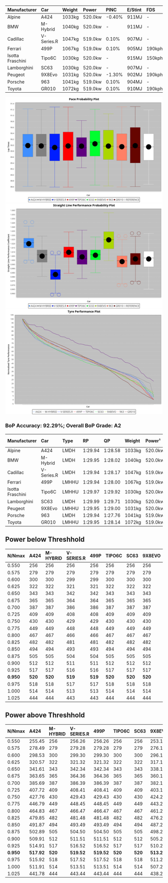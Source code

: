 | Manufacturer     | Car        | Weight | Power   | PINC    | E/Stint | FDS     |
|:-|:-|:-|:-|:-|:-|:-|
| Alpine           | A424       | 1033kg | 520.0kw | -0.40%  | 911MJ   |    -    |
| BMW              | M-Hybrid   | 1040kg | 520.0kw |    -    | 911MJ   |    -    |
| Cadillac         | V-Series.R | 1047kg | 519.0kw | 0.10%   | 907MJ   |    -    |
| Ferrari          | 499P       | 1067kg | 519.0kw | 0.10%   | 905MJ   | 190kph  |
| Isotta Fraschini | Tipo6C     | 1030kg | 520.0kw |    -    | 915MJ   | 150kph  |
| Lamborghini      | SC63       | 1030kg | 520.0kw |    -    | 907MJ   |    -    |
| Peugeot          | 9X8Evo     | 1031kg | 520.0kw | -1.30%  | 902MJ   | 190kph  |
| Porsche          | 963        | 1041kg | 519.0kw | 0.10%   | 904MJ   |    -    |
| Toyota           | GR010      | 1072kg | 519.0kw | 0.10%   | 910MJ   | 190kph  |

![PACECHART](./IMG/AUTO.png)
![STRAIGHTLINEPERFORMANCECHART](./IMG/AUTO_sp.png)
![TYREPERFORMANCECHART](./IMG/AUTO_tw.png)

### BoP Accuracy: 92.29%; Overall BoP Grade: A2
| Manufacturer     | Car        | Type  | RP      | QP      | Weight | Power¹  | Threshhold | PINC    | Power²   | E/Stint | AVG Vmax  | FDS     | RDLC | L/Stint | BOP-Grade | Model Accuracy | Model Points | Match%  | SimDiff |
|:-|:-|:-|:-|:-|:-|:-|:-|:-|:-|:-|:-|:-|:-|:-|:-|:-|:-|:-|:-|
| Alpine           | A424       | LMDH  | 1:29.94 | 1:28.58 | 1033kg | 520.0kw | 250.0kph   | -0.40%  | 517.90kw |  911MJ  | 327.91kph |    -    | 1.01 | 40      | ~A1       | 100.00%        | 635          | 98.39%  | #       |
| BMW              | M-Hybrid   | LMDH  | 1:29.95 | 1:28.02 | 1040kg | 520.0kw | 250.0kph   |    -    | 520.00kw |  911MJ  | 325.26kph |    -    | 1.01 | 40      | ~A1       | 100.00%        | 1696         | 100.00% | #       |
| Cadillac         | V-Series.R | LMDH  | 1:29.94 | 1:28.17 | 1047kg | 519.0kw | 250.0kph   | 0.10%   | 519.50kw |  907MJ  | 320.07kph |    -    | 1.01 | 40      | ~A1       | 88.64%         | 2076         | 100.00% | #       |
| Ferrari          | 499P       | LMHHU | 1:29.94 | 1:28.00 | 1067kg | 519.0kw | 250.0kph   | 0.10%   | 519.50kw |  905MJ  | 324.20kph | 190kph  | 1.02 | 40      | ~A1       | 91.94%         | 2476         | 100.00% | #       |
| Isotta Fraschini | Tipo6C     | LMHHU | 1:29.97 | 1:29.92 | 1030kg | 520.0kw | 0.0kph     |    -    | 520.00kw |  915MJ  | 325.82kph | 150kph  | 1.07 | 40      | +Ω1       | 100.00%        | 66           | 48.30%  | #       |
| Lamborghini      | SC63       | LMDH  | 1:29.99 | 1:29.71 | 1030kg | 520.0kw | 0.0kph     |    -    | 520.00kw |  907MJ  | 326.09kph |    -    | 1.05 | 40      | ~A1       | 100.00%        | 504          | 100.00% | #       |
| Peugeot          | 9X8Evo     | LMHHU | 1:29.95 | 1:29.00 | 1031kg | 520.0kw | 250.0kph   | -1.30%  | 513.20kw |  902MJ  | 328.35kph | 190kph  | 1.02 | 40      | +B2       | 100.00%        | 249          | 83.93%  | #       |
| Porsche          | 963        | LMDH  | 1:29.94 | 1:27.76 | 1041kg | 519.0kw | 250.0kph   | 0.10%   | 519.50kw |  904MJ  | 323.67kph |    -    | 1.01 | 40      | ~A1       | 90.40%         | 5633         | 100.00% | #       |
| Toyota           | GR010      | LMHHU | 1:29.95 | 1:28.14 | 1072kg | 519.0kw | 250.0kph   | 0.10%   | 519.50kw |  910MJ  | 322.43kph | 190kph  | 1.02 | 40      | ~A1       | 90.11%         | 3235         | 100.00% | #       |

## Power below Threshhold
| N/Nmax    | A424    | M-HYBRID | V-SERIES.R | 499P    | TIPO6C  | SC63    | 9X8EVO  | 963     | GR010   |
|:-|:-|:-|:-|:-|:-|:-|:-|:-|:-|
|  0.550    |  256    |  256     |  256       |  256    |  256    |  256    |  256    |  256    |  256    |
|  0.575    |  279    |  279     |  279       |  279    |  279    |  279    |  279    |  279    |  279    |
|  0.600    |  300    |  300     |  299       |  299    |  300    |  300    |  300    |  299    |  299    |
|  0.625    |  322    |  322     |  321       |  321    |  322    |  322    |  322    |  321    |  321    |
|  0.650    |  343    |  343     |  342       |  342    |  343    |  343    |  343    |  342    |  342    |
|  0.675    |  365    |  365     |  364       |  364    |  365    |  365    |  365    |  364    |  364    |
|  0.700    |  387    |  387     |  386       |  386    |  387    |  387    |  387    |  386    |  386    |
|  0.725    |  409    |  409     |  408       |  408    |  409    |  409    |  409    |  408    |  408    |
|  0.750    |  430    |  430     |  429       |  429    |  430    |  430    |  430    |  429    |  429    |
|  0.775    |  449    |  449     |  448       |  448    |  449    |  449    |  449    |  448    |  448    |
|  0.800    |  467    |  467     |  466       |  466    |  467    |  467    |  467    |  466    |  466    |
|  0.825    |  482    |  482     |  481       |  481    |  482    |  482    |  482    |  481    |  481    |
|  0.850    |  494    |  494     |  493       |  493    |  494    |  494    |  494    |  493    |  493    |
|  0.875    |  505    |  505     |  504       |  504    |  505    |  505    |  505    |  504    |  504    |
|  0.900    |  512    |  512     |  511       |  511    |  512    |  512    |  512    |  511    |  511    |
|  0.925    |  517    |  517     |  516       |  516    |  517    |  517    |  517    |  516    |  516    |
| **0.950** | **520** | **520**  | **519**    | **519** | **520** | **520** | **520** | **519** | **519** |
|  0.975    |  518    |  518     |  517       |  517    |  518    |  518    |  518    |  517    |  517    |
|  1.000    |  514    |  514     |  513       |  513    |  514    |  514    |  514    |  513    |  513    |
|  1.025    |  444    |  444     |  443       |  443    |  444    |  444    |  444    |  443    |  443    |

## Power above Threshhold
| N/Nmax    | A424       | M-HYBRID | V-SERIES.R | 499P       | TIPO6C  | SC63    | 9X8EVO     | 963        | GR010      |
|:-|:-|:-|:-|:-|:-|:-|:-|:-|:-|
|  0.550    |  255.45    |  256     |  256.26    |  256.26    |  256    |  256    |  253.12    |  256.26    |  256.26    |
|  0.575    |  278.49    |  279     |  279.28    |  279.28    |  279    |  279    |  276.13    |  279.28    |  279.28    |
|  0.600    |  298.53    |  300     |  299.30    |  299.30    |  300    |  300    |  296.14    |  299.30    |  299.30    |
|  0.625    |  320.57    |  322     |  321.32    |  321.32    |  322    |  322    |  317.15    |  321.32    |  321.32    |
|  0.650    |  341.61    |  343     |  342.34    |  342.34    |  343    |  343    |  338.16    |  342.34    |  342.34    |
|  0.675    |  363.65    |  365     |  364.36    |  364.36    |  365    |  365    |  360.17    |  364.36    |  364.36    |
|  0.700    |  385.69    |  387     |  386.39    |  386.39    |  387    |  387    |  382.18    |  386.39    |  386.39    |
|  0.725    |  407.72    |  409     |  408.41    |  408.41    |  409    |  409    |  403.19    |  408.41    |  408.41    |
|  0.750    |  427.76    |  430     |  429.43    |  429.43    |  430    |  430    |  424.20    |  429.43    |  429.43    |
|  0.775    |  446.79    |  449     |  448.45    |  448.45    |  449    |  449    |  443.21    |  448.45    |  448.45    |
|  0.800    |  464.83    |  467     |  466.47    |  466.47    |  467    |  467    |  461.22    |  466.47    |  466.47    |
|  0.825    |  479.85    |  482     |  481.48    |  481.48    |  482    |  482    |  476.22    |  481.48    |  481.48    |
|  0.850    |  491.87    |  494     |  493.49    |  493.49    |  494    |  494    |  487.23    |  493.49    |  493.49    |
|  0.875    |  502.89    |  505     |  504.50    |  504.50    |  505    |  505    |  498.23    |  504.50    |  504.50    |
|  0.900    |  509.91    |  512     |  511.51    |  511.51    |  512    |  512    |  505.24    |  511.51    |  511.51    |
|  0.925    |  514.91    |  517     |  516.52    |  516.52    |  517    |  517    |  510.24    |  516.52    |  516.52    |
| **0.950** | **517.92** | **520**  | **519.52** | **519.52** | **520** | **520** | **513.24** | **519.52** | **519.52** |
|  0.975    |  515.92    |  518     |  517.52    |  517.52    |  518    |  518    |  511.24    |  517.52    |  517.52    |
|  1.000    |  511.91    |  514     |  513.51    |  513.51    |  514    |  514    |  507.24    |  513.51    |  513.51    |
|  1.025    |  441.78    |  444     |  443.44    |  443.44    |  444    |  444    |  438.20    |  443.44    |  443.44    |
